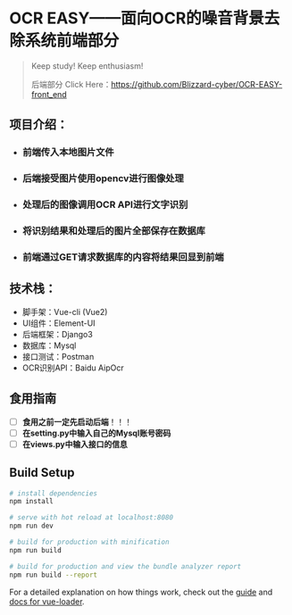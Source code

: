 # OCR EASY——面向OCR的噪音背景去除系统前端部分

> Keep study! Keep enthusiasm!
>
> 后端部分 Click Here：https://github.com/Blizzard-cyber/OCR-EASY-front_end

## 项目介绍：

- ### 	前端传入本地图片文件

- ###      后端接受图片使用opencv进行图像处理

- ###      处理后的图像调用OCR API进行文字识别

- ###     将识别结果和处理后的图片全部保存在数据库

- ###    前端通过GET请求数据库的内容将结果回显到前端

## 技术栈：

- 脚手架：Vue-cli (Vue2)
- UI组件：Element-UI
- 后端框架：Django3
- 数据库：Mysql
- 接口测试：Postman
- OCR识别API：Baidu AipOcr

## 食用指南

- [ ] **食用之前一定先启动后端**！！！
- [ ] **在setting.py中输入自己的Mysql账号密码**
- [ ] **在views.py中输入接口的信息**

## Build Setup

``` bash
# install dependencies
npm install

# serve with hot reload at localhost:8080
npm run dev

# build for production with minification
npm run build

# build for production and view the bundle analyzer report
npm run build --report
```

For a detailed explanation on how things work, check out the [guide](http://vuejs-templates.github.io/webpack/) and [docs for vue-loader](http://vuejs.github.io/vue-loader).
